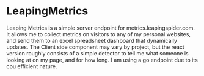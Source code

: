 # LeapingMetrics


Leaping Metrics is a simple server endpoint for metrics.leapingspider.com. It allows me to collect metrics on visitors to any of my personal websites, and send them to an excel spreadsheet dashboard that dynamically updates. The Client side component may vary by project, but the react version roughly consists of a simple detector to tell me what someone is looking at on my page, and for how long. I am using a go endpoint due to its cpu efficient nature. 
